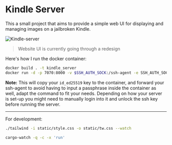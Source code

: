 # Kindle Server

This a small project that aims to provide a simple web UI for displaying and managing images on a jailbroken Kindle.

![Kindle-server](https://github.com/user-attachments/assets/dd1f34be-b210-480e-a45f-a1427c453ae4)

> Website UI is currently going through a redesign

Here's how I run the docker container:

```bash
docker build . -t kindle_server
docker run -d -p 7070:8000 -v $SSH_AUTH_SOCK:/ssh-agent -e SSH_AUTH_SOCK=/ssh-agent -v ~/.ssh/id_ed25519:/root/.ssh/id_ed25519:ro -v ~/.ssh/known_hosts:/root/.ssh/known_hosts:ro --name kindle kindle_server
```

**Note:** This will copy your `id_ed25519` key to the container, and forward your ssh-agent to avoid having to input a passphrase inside the container as well, adapt the command to fit your needs. Depending on how your server is set-up you might need to manually login into it and unlock the ssh key before running the server.

---

For development:

```bash
./tailwind -i static/style.css -o static/tw.css --watch
```

```bash
cargo-watch -q -c -x 'run'
```